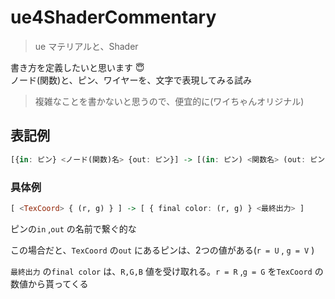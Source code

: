 # ue4ShaderCommentary
> ue マテリアルと、Shader


書き方を定義したいと思います 😇<br>
ノード(関数)と、ピン、ワイヤーを、文字で表現してみる試み

> 複雑なことを書かないと思うので、便宜的に(ワイちゃんオリジナル)


## 表記例

``` .hs
[{in: ピン} <ノード(関数)名> {out: ピン}] -> [(in: ピン) <関数名> (out: ピン)]
```



### 具体例

``` .hs
[ <TexCoord> { (r, g) } ] -> [ { final color: (r, g) } <最終出力> ]
```

ピンの`in` ,`out` の名前で繋ぐ的な

この場合だと、`TexCoord` の`out` にあるピンは、2つの値がある(`r = U` , `g = V` )

`最終出力` の`final color` は、`R,G,B` 値を受け取れる。`r = R` ,`g = G` を`TexCoord` の数値から貰ってくる





